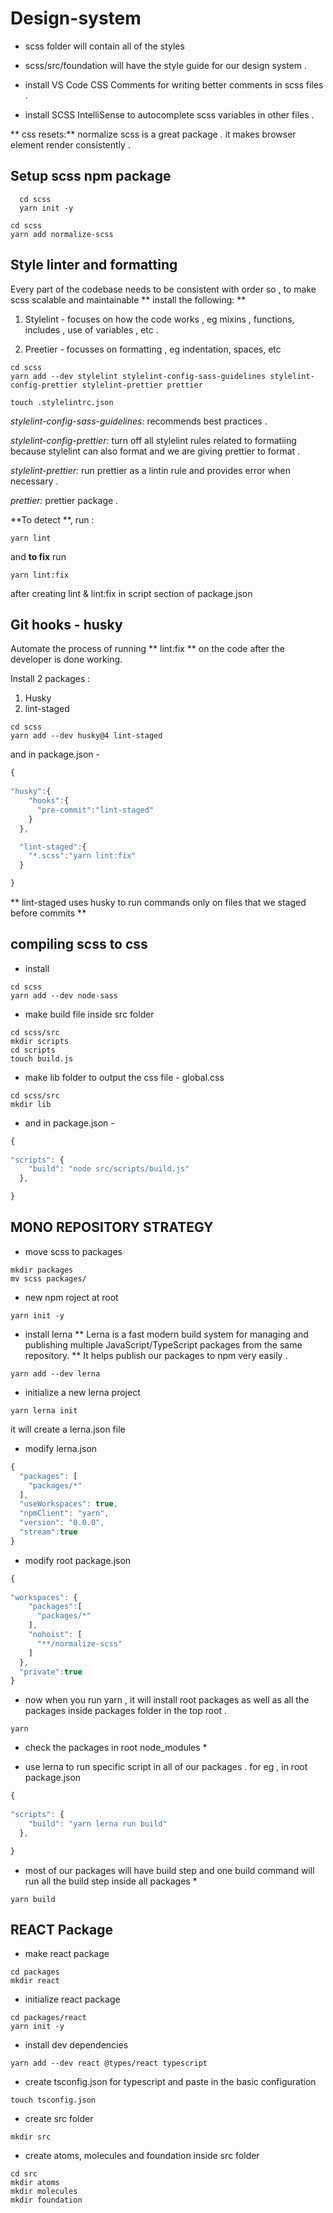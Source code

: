 # Design-system

- scss folder will contain all of the styles 

- scss/src/foundation will have the style guide for our design system .

- install VS Code CSS Comments for writing better comments in scss files . 

- install SCSS IntelliSense to autocomplete scss variables in other files . 

** css resets:** normalize scss is a great package . it makes browser element render consistently .

## Setup scss npm package 

```
  cd scss
  yarn init -y
```

```
cd scss
yarn add normalize-scss
```

## Style linter and formatting 

Every part of the codebase needs to be consistent with order so , 
to make scss  scalable and maintainable ** install the following: **


1. Stylelint - focuses on how the code works , eg mixins , functions, includes , use of variables , etc .

2. Preetier - focusses on formatting , eg indentation, spaces, etc 


```
cd scss
yarn add --dev stylelint stylelint-config-sass-guidelines stylelint-config-prettier stylelint-prettier prettier

touch .stylelintrc.json 
```

*stylelint-config-sass-guidelines:* recommends best practices .

*stylelint-config-prettier:* turn off all stylelint rules related to formatiing because stylelint can also format and we are giving prettier to format .

*stylelint-prettier:* run prettier as a lintin rule and provides error when necessary .

*prettier:* prettier package .

**To detect **, run : 
```
yarn lint
```
and **to fix** run 

```
yarn lint:fix
```

after creating lint & lint:fix in script section of package.json

## Git hooks - husky 

Automate the process of running ** lint:fix ** on the code after the developer is done working.

Install 2 packages :
1. Husky 
2. lint-staged 

```
cd scss
yarn add --dev husky@4 lint-staged
```

and in package.json -

```javascript
{
  
"husky":{
    "hooks":{
      "pre-commit":"lint-staged"
    }
  },

  "lint-staged":{
    "*.scss":"yarn lint:fix"
  }

}

```

** lint-staged uses husky to run commands only on files that we staged before commits ** 

## compiling scss to css 

- install
```
cd scss
yarn add --dev node-sass
```

- make build file inside src folder
```
cd scss/src
mkdir scripts
cd scripts
touch build.js
```
- make lib folder to output the css file - global.css
```
cd scss/src
mkdir lib
```
- and in package.json -

```javascript
{
  
"scripts": {
    "build": "node src/scripts/build.js"
  },

}

```


## MONO REPOSITORY STRATEGY 

- move scss to packages
```
mkdir packages
mv scss packages/
```

- new npm roject at root 

```
yarn init -y
```

- install lerna 
** Lerna is a fast modern build system for managing and publishing multiple JavaScript/TypeScript packages from the same repository. **
It helps publish our packages to npm very easily . 

```
yarn add --dev lerna 
```

- initialize a new lerna project 
```
yarn lerna init 
```
it will create a lerna.json file 

- modify lerna.json 
```javascript
{
  "packages": [
    "packages/*"
  ],
  "useWorkspaces": true,
  "npmClient": "yarn",
  "version": "0.0.0",
  "stream":true
}

```

- modify root package.json
```javascript
{
  
"workspaces": {
    "packages":[
      "packages/*"
    ],
    "nohoist": [
      "**/normalize-scss"
    ]
  },
  "private":true
}

```

- now when you run yarn , it will install root packages as well as all the packages inside packages folder in the top root . 
```
yarn 
```
* check the packages in root node_modules *


- use lerna to run specific script in all of our packages . for eg , in root package.json 

```javascript
{
  
"scripts": {
    "build": "yarn lerna run build"
  },

}

```
* most of our packages will have build step and one build command will run all the build step inside all packages *
 
```
yarn build
```

## REACT Package

- make react package
```
cd packages
mkdir react
```

- initialize react package
```
cd packages/react
yarn init -y
```

- install dev dependencies 

```
yarn add --dev react @types/react typescript
```

- create tsconfig.json for typescript and paste in the basic configuration 
```
touch tsconfig.json
```

- create src folder
```
mkdir src 
```

- create atoms, molecules and foundation inside src folder
```
cd src
mkdir atoms
mkdir molecules
mkdir foundation 
```